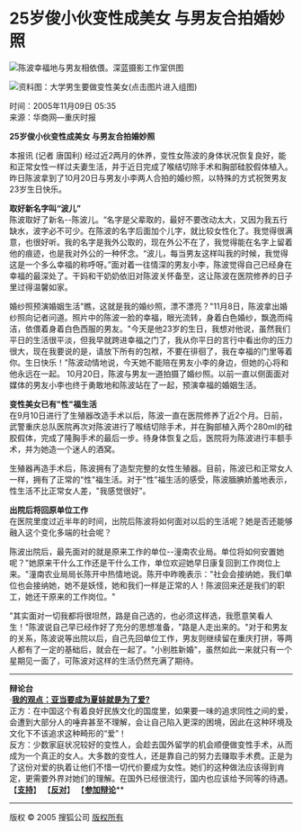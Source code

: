 # 25岁俊小伙变性成美女 与男友合拍婚妙照

![陈波幸福地与男友相依偎。深蓝摄影工作室供图](https://photocdn.sohu.com/20051109/Img227431810.jpg)

![资料图：大学男生要做变性美女(点击图片进入组图)](https://photocdn.sohu.com/20051109/Img227433662.jpg)

时间：2005年11月09日 05:35  
来源：华商网—重庆时报  

**25岁俊小伙变性成美女 与男友合拍婚妙照**

本报讯 (记者 唐国利) 经过近2两月的休养，变性女陈波的身体状况恢复良好，能和正常女性一样过夫妻生活，并于近日完成了喉结切除手术和胸部硅胶假体植入。昨日陈波拿到了10月20日与男友小李两人合拍的婚纱照，以特殊的方式祝贺男友23岁生日快乐。

**取好新名字叫“波儿”**  
陈波取好了新名--陈波儿。“名字是父辈取的，最好不要改动太大，又因为我五行缺水，波字必不可少。在陈波的名字后面加个儿字，就比较女性化了。我觉得很满意，也很好听。我的名字是我外公取的，现在外公不在了，我觉得能在名字上留着他的痕迹，也是我对外公的一种怀念。“波儿，每当男友这样叫我的时候，我觉得这是一个多么幸福的称呼呀。”面对着一往情深的男友小李，陈波觉得自己已经身在幸福的最深处了。干妈和干奶奶依旧对陈波关怀备至，这让陈波在医院修养的日子里过得温馨如家。

婚纱照预演婚姻生活"瞧，这就是我的婚纱照，漂不漂亮？"11月8日，陈波拿出婚纱照向记者问道。照片中的陈波一脸的幸福，眼光流转，身着白色婚纱，飘逸而纯洁，依偎着身着白色西服的男友。"今天是他23岁的生日，我想对他说，虽然我们平日的生活很平淡，但我早就跨进幸福之门了，我从你平日的言行中看出你的压力很大，现在我要说的是，请放下所有的包袱，不要在徘徊了，我在幸福的门里等着你。生日快乐！"陈波动情地说，今天她不能陪在男友小李的身边，但她的心将和他永远在一起。 10月20日，陈波与男友一道拍摄了婚纱照。以前一直以侧面面对媒体的男友小李也终于勇敢地和陈波站在了一起，预演幸福的婚姻生活。

**变性美女已有"性"福生活**  
在9月10日进行了生殖器改造手术以后，陈波一直在医院修养了近2个月。日前，武警重庆总队医院再次对陈波进行了喉结切除手术，并在胸部植入两个280ml的硅胶假体，完成了隆胸手术的最后一步。待身体恢复之后，医院将为陈波进行丰额手术，并为她造一个迷人的酒窝。

生殖器再造手术后，陈波拥有了造型完整的女性生殖器。目前，陈波已和正常女人一样，拥有了正常的"性"福生活。对于"性"福生活的感受，陈波腼腆娇羞地表示，性生活不比正常女人差，"我感觉很好"。

**出院后将回原单位工作**  
在医院里度过近半年的时间，出院后陈波将如何面对以后的生活呢？她是否还能够融入这个变化多端的社会呢？

陈波出院后，最先面对的就是原来工作的单位--潼南农业局。单位将如何安置她呢？"她原来干什么工作还是干什么工作，单位欢迎她早日康复回到工作岗位上来。"潼南农业局局长陈开中热情地说。陈开中昨晚表示："社会会接纳她，我们单位也会接纳她，她不是妖怪，她和我们一样是正常的人！陈波回来还是我们的职工，她还干原来的工作岗位。"

"其实面对一切我都将很坦然，路是自己选的，也必须这样选，我愿意笑看人生！"陈波说自己早已经作好了充分的思想准备，"路是人走出来的。"对于和男友的关系，陈波说等出院以后，自己先回单位工作，男友则继续留在重庆打拼，等两人都有了一定的基础后，就会在一起了。"小别胜新婚"，虽然如此一来就只有一个星期见一面了，可陈波对这样的生活仍然充满了期待。

---

**辩论台**  
·**[我的观点：亚当要成为夏娃就是为了爱?](https://comment2.news.sohu.com/viewdebate.action?id=5390100&zzid=3)**  
正方：在中国这个有着良好民族文化的国度里，如果要一味的追求同性之间的爱，会遭到大部分人的唾弃甚至不理解，会让自己陷入更深的困境，因此在这种环境及文化下不该追求这种畸形的“爱”！  
反方：少数家庭状况较好的变性人，会趁去国外留学的机会顺便做变性手术，从而成为一个真正的女人。大多数的变性人，还是靠自己的努力去赚取手术费。正是为了这份对爱的执着让他们不惜一切代价要成为女性。她们的这种做法应该得到肯定，更需要外界对她们的理解。在国外已经很流行，国内也应该给予同等的待遇。 【[**支持**](https://comment2.news.sohu.com/service/webspcomment.action?commentId=5390100&zzid=3)】 【[**反对**](https://comment2.news.sohu.com/service/webopcomment.action?commentId=5390100&zzid=3)】 【[**参加辩论**](https://comment2.news.sohu.com/viewdebate.action?id=5390100&zzid=3)**  

---  

版权 © 2005 搜狐公司 [版权所有](https://www.sohu.com/about/copyright.html)
<!-- tcd_original_link https://news.sohu.com/20051109/n227431808.shtml -->
